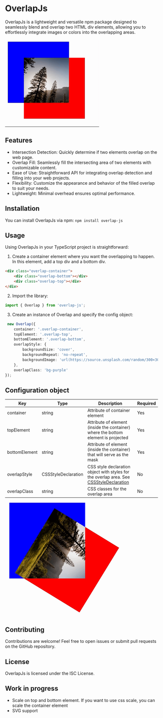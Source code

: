 # OverlapJs
OverlapJs is a lightweight and versatile npm package designed to seamlessly blend and overlap two HTML div elements, allowing you to effortlessly integrate images or colors into the overlapping areas.

![Draggable](readme/draggable.gif)

## Features
- Intersection Detection: Quickly determine if two elements overlap on the web page.
- Overlap Fill: Seamlessly fill the intersecting area of two elements with customizable content.
- Ease of Use: Straightforward API for integrating overlap detection and filling into your web projects.
- Flexibility: Customize the appearance and behavior of the filled overlap to suit your needs.
- Lightweight: Minimal overhead ensures optimal performance.

## Installation
You can install OverlapJs via npm:
``npm install overlap-js``

## Usage
Using OverlapJs in your TypeScript project is straightforward:

1. Create a container element where you want the overlapping to happen. In this element, add a top div and a bottom div.
```html
<div class="overlap-container">
    <div class="overlap-bottom"></div>
    <div class="overlap-top"></div>
</div>
```

2. Import the library:
```typescript
import { Overlap } from 'overlap-js';
```

3. Create an instance of Overlap and specify the config object:
```typescript
 new Overlap({
    container: '.overlap-container',
    topElement: '.overlap-top',
    bottomElement: '.overlap-bottom',
    overlapStyle: {
        backgroundSize: 'cover',
        backgroundRepeat: 'no-repeat',
        backgroundImage: 'url(https://source.unsplash.com/random/300×300?nature)'
    },
    overlapClass: 'bg-purple'
});
```

## Configuration object
| Key        | Type                                                                                                                                                          | Description                                                                                                                                                  | Required |
|------------|---------------------------------------------------------------------------------------------------------------------------------------------------------------|--------------------------------------------------------------------------------------------------------------------------------------------------------------|----------|
| container  | string | Attribute of container element                                                                                                                               | Yes                                                                                                                                                      |
| topElement | string | Attribute of element (inside the container) where the bottom element is projected                                                                            | Yes         |
| bottomElement | string | Attribute of element (inside the container) that will serve as the mask                                                                                      | Yes         |
| overlapStyle | CSSStyleDeclaration | CSS style declaration object with styles for the overlap area. See [CSSStyleDeclaration](https://developer.mozilla.org/en-US/docs/Web/API/CSSStyleDeclaration) | No          |
| overlapClass | string | CSS classes for the overlap area                                                                                                                      | No          |


![Draggable](readme/rotating.gif)

## Contributing
Contributions are welcome! Feel free to open issues or submit pull requests on the GitHub repository.

## License
OverlapJs is licensed under the ISC License.

## Work in progress
- Scale on top and bottom element. If you want to use css scale, you can scale the container element
- SVG support

